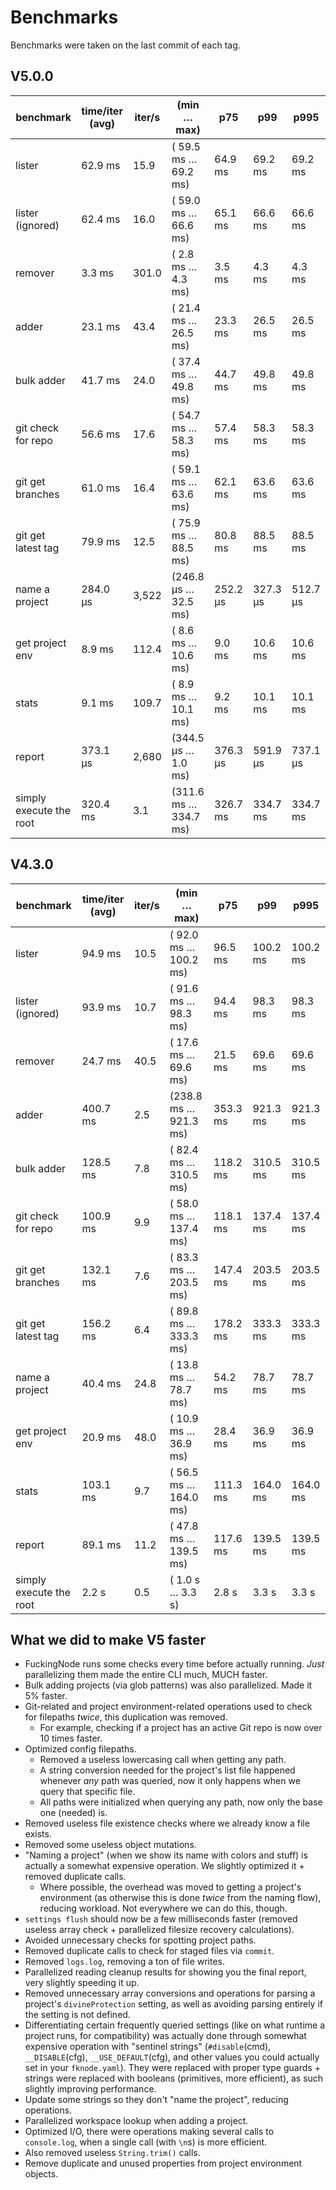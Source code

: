 # Benchmarks

Benchmarks were taken on the last commit of each tag.

## V5.0.0

| benchmark                 | time/iter (avg) |        iter/s |      (min … max)      |      p75 |      p99 |     p995 |
| ------------------------- | --------------- | ------------- | --------------------- | -------- | -------- | -------- |
| lister                    |         62.9 ms |          15.9 | ( 59.5 ms …  69.2 ms) |  64.9 ms |  69.2 ms |  69.2 ms |
| lister (ignored)          |         62.4 ms |          16.0 | ( 59.0 ms …  66.6 ms) |  65.1 ms |  66.6 ms |  66.6 ms |
| remover                   |          3.3 ms |         301.0 | (  2.8 ms …   4.3 ms) |   3.5 ms |   4.3 ms |   4.3 ms |
| adder                     |         23.1 ms |          43.4 | ( 21.4 ms …  26.5 ms) |  23.3 ms |  26.5 ms |  26.5 ms |
| bulk adder                |         41.7 ms |          24.0 | ( 37.4 ms …  49.8 ms) |  44.7 ms |  49.8 ms |  49.8 ms |
| git check for repo        |         56.6 ms |          17.6 | ( 54.7 ms …  58.3 ms) |  57.4 ms |  58.3 ms |  58.3 ms |
| git get branches          |         61.0 ms |          16.4 | ( 59.1 ms …  63.6 ms) |  62.1 ms |  63.6 ms |  63.6 ms |
| git get latest tag        |         79.9 ms |          12.5 | ( 75.9 ms …  88.5 ms) |  80.8 ms |  88.5 ms |  88.5 ms |
| name a project            |        284.0 µs |         3,522 | (246.8 µs …  32.5 ms) | 252.2 µs | 327.3 µs | 512.7 µs |
| get project env           |          8.9 ms |         112.4 | (  8.6 ms …  10.6 ms) |   9.0 ms |  10.6 ms |  10.6 ms |
| stats                     |          9.1 ms |         109.7 | (  8.9 ms …  10.1 ms) |   9.2 ms |  10.1 ms |  10.1 ms |
| report                    |        373.1 µs |         2,680 | (344.5 µs …   1.0 ms) | 376.3 µs | 591.9 µs | 737.1 µs |
| simply execute the root   |        320.4 ms |           3.1 | (311.6 ms … 334.7 ms) | 326.7 ms | 334.7 ms | 334.7 ms |

## V4.3.0

| benchmark                 | time/iter (avg) |        iter/s |      (min … max)      |      p75 |      p99 |     p995 |
| ------------------------- | --------------- | ------------- | --------------------- | -------- | -------- | -------- |
| lister                    |         94.9 ms |          10.5 | ( 92.0 ms … 100.2 ms) |  96.5 ms | 100.2 ms | 100.2 ms |
| lister (ignored)          |         93.9 ms |          10.7 | ( 91.6 ms …  98.3 ms) |  94.4 ms |  98.3 ms |  98.3 ms |
| remover                   |         24.7 ms |          40.5 | ( 17.6 ms …  69.6 ms) |  21.5 ms |  69.6 ms |  69.6 ms |
| adder                     |        400.7 ms |           2.5 | (238.8 ms … 921.3 ms) | 353.3 ms | 921.3 ms | 921.3 ms |
| bulk adder                |        128.5 ms |           7.8 | ( 82.4 ms … 310.5 ms) | 118.2 ms | 310.5 ms | 310.5 ms |
| git check for repo        |        100.9 ms |           9.9 | ( 58.0 ms … 137.4 ms) | 118.1 ms | 137.4 ms | 137.4 ms |
| git get branches          |        132.1 ms |           7.6 | ( 83.3 ms … 203.5 ms) | 147.4 ms | 203.5 ms | 203.5 ms |
| git get latest tag        |        156.2 ms |           6.4 | ( 89.8 ms … 333.3 ms) | 178.2 ms | 333.3 ms | 333.3 ms |
| name a project            |         40.4 ms |          24.8 | ( 13.8 ms …  78.7 ms) |  54.2 ms |  78.7 ms |  78.7 ms |
| get project env           |         20.9 ms |          48.0 | ( 10.9 ms …  36.9 ms) |  28.4 ms |  36.9 ms |  36.9 ms |
| stats                     |        103.1 ms |           9.7 | ( 56.5 ms … 164.0 ms) | 111.3 ms | 164.0 ms | 164.0 ms |
| report                    |         89.1 ms |          11.2 | ( 47.8 ms … 139.5 ms) | 117.6 ms | 139.5 ms | 139.5 ms |
| simply execute the root   |           2.2 s |           0.5 | (   1.0 s …    3.3 s) |    2.8 s |    3.3 s |    3.3 s |

## What we did to make V5 faster

- FuckingNode runs some checks every time before actually running. _Just_ parallelizing them made the entire CLI much, MUCH faster.
- Bulk adding projects (via glob patterns) was also parallelized. Made it 5% faster.
- Git-related and project environment-related operations used to check for filepaths _twice_, this duplication was removed.
  - For example, checking if a project has an active Git repo is now over 10 times faster.
- Optimized config filepaths.
  - Removed a useless lowercasing call when getting any path.
  - A string conversion needed for the project's list file happened whenever _any_ path was queried, now it only happens when we query that specific file.
  - All paths were initialized when querying any path, now only the base one (needed) is.
- Removed useless file existence checks where we already know a file exists.
- Removed some useless object mutations.
- "Naming a project" (when we show its name with colors and stuff) is actually a somewhat expensive operation. We slightly optimized it + removed duplicate calls.
  - Where possible, the overhead was moved to getting a project's environment (as otherwise this is done _twice_ from the naming flow), reducing workload. Not everywhere we can do this, though.
- `settings flush` should now be a few milliseconds faster (removed useless array check + parallelized filesize recovery calculations).
- Avoided unnecessary checks for spotting project paths.
- Removed duplicate calls to check for staged files via `commit`.
- Removed `logs.log`, removing a ton of file writes.
- Parallelized reading cleanup results for showing you the final report, very slightly speeding it up.
- Removed unnecessary array conversions and operations for parsing a project's `divineProtection` setting, as well as avoiding parsing entirely if the setting is not defined.
- Differentiating certain frequently queried settings (like on what runtime a project runs, for compatibility) was actually done through somewhat expensive operation with "sentinel strings" (`#disable`(cmd), `__DISABLE`(cfg), `__USE_DEFAULT`(cfg), and other values you could actually set in your `fknode.yaml`). They were replaced with proper type guards + strings were replaced with booleans (primitives, more efficient), as such slightly improving performance.
- Update some strings so they don't "name the project", reducing operations.
- Parallelized workspace lookup when adding a project.
- Optimized I/O, there were operations making several calls to `console.log`, when a single call (with `\n`s) is more efficient.
- Also removed useless `String.trim()` calls.
- Remove duplicate and unused properties from project environment objects.
